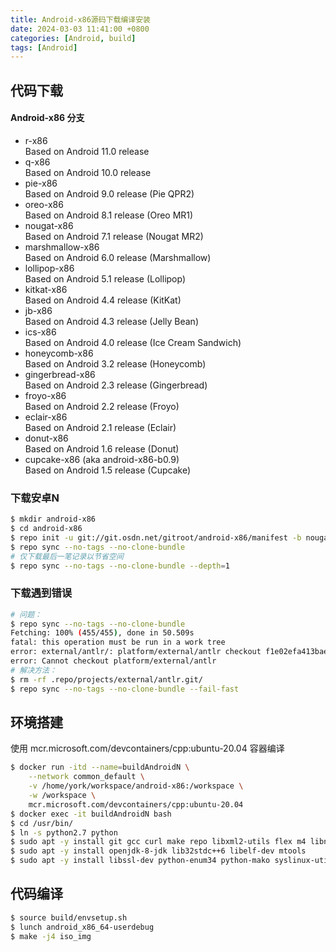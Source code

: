 ```yaml
---
title: Android-x86源码下载编译安装
date: 2024-03-03 11:41:00 +0800
categories: [Android, build]
tags: [Android]
---
```


## 代码下载
#### Android-x86 分支
- r-x86  
Based on Android 11.0 release
- q-x86  
Based on Android 10.0 release
- pie-x86  
Based on Android 9.0 release (Pie QPR2)
- oreo-x86  
Based on Android 8.1 release (Oreo MR1)
- nougat-x86  
Based on Android 7.1 release (Nougat MR2)
- marshmallow-x86  
Based on Android 6.0 release (Marshmallow)
- lollipop-x86  
Based on Android 5.1 release (Lollipop)
- kitkat-x86  
Based on Android 4.4 release (KitKat)
- jb-x86  
Based on Android 4.3 release (Jelly Bean)
- ics-x86  
Based on Android 4.0 release (Ice Cream Sandwich)
- honeycomb-x86  
Based on Android 3.2 release (Honeycomb)
- gingerbread-x86  
Based on Android 2.3 release (Gingerbread)
- froyo-x86  
Based on Android 2.2 release (Froyo)
- eclair-x86  
Based on Android 2.1 release (Eclair)
- donut-x86  
Based on Android 1.6 release (Donut)
- cupcake-x86 (aka android-x86-b0.9)  
Based on Android 1.5 release (Cupcake)
### 下载安卓N
```sh
$ mkdir android-x86
$ cd android-x86
$ repo init -u git://git.osdn.net/gitroot/android-x86/manifest -b nougat-x86 --repo-url=ssh://sgerrit@gerrit.xxx.com:29418/git-repo --repo-branch=stable --no-repo-verify
$ repo sync --no-tags --no-clone-bundle
# 仅下载最后一笔记录以节省空间
$ repo sync --no-tags --no-clone-bundle --depth=1
```
### 下载遇到错误
```sh
# 问题：
$ repo sync --no-tags --no-clone-bundle
Fetching: 100% (455/455), done in 50.509s
fatal: this operation must be run in a work tree
error: external/antlr/: platform/external/antlr checkout f1e02efa413bae90641117a3439b4fce818fbea2 
error: Cannot checkout platform/external/antlr
# 解决方法：
$ rm -rf .repo/projects/external/antlr.git/
$ repo sync --no-tags --no-clone-bundle --fail-fast
```
## 环境搭建
使用 mcr.microsoft.com/devcontainers/cpp:ubuntu-20.04 容器编译
```sh
$ docker run -itd --name=buildAndroidN \
    --network common_default \
    -v /home/york/workspace/android-x86:/workspace \
    -w /workspace \
    mcr.microsoft.com/devcontainers/cpp:ubuntu-20.04
$ docker exec -it buildAndroidN bash
$ cd /usr/bin/
$ ln -s python2.7 python
$ sudo apt -y install git gcc curl make repo libxml2-utils flex m4 libncurses5
$ sudo apt -y install openjdk-8-jdk lib32stdc++6 libelf-dev mtools
$ sudo apt -y install libssl-dev python-enum34 python-mako syslinux-utils
```
## 代码编译
```sh
$ source build/envsetup.sh
$ lunch android_x86_64-userdebug
$ make -j4 iso_img
```